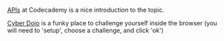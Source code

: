 [APIs](http://www.codecademy.com/tracks/apis) at Codecademy is a nice introduction to the topic.

[Cyber Dojo](http://cyber-dojo.com/) is a funky place to challenge yourself inside the browser (you will need to 'setup', choose a challenge, and click 'ok')
